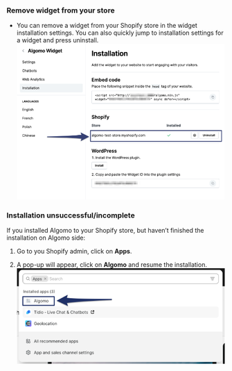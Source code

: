 ### Remove widget from your store

- You can remove a widget from your Shopify store in the widget installation settings. You can also quickly jump to installation settings for a widget and press uninstall.
  ![remove_widget](./images/remove_shopify.png)

### Installation unsuccessful/incomplete

If you installed Algomo to your Shopify store, but haven’t finished the installation on Algomo side:

1. Go to you Shopify admin, click on **Apps**.

2. A pop-up will appear, click on **Algomo** and resume the installation.
   ![shopify_resume](images/shopify_resume.png)
